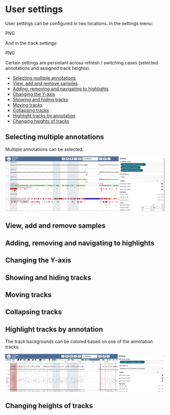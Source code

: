# User settings

User settings can be configured in two locations. In the settings menu:

PNG

And in the track settings:

PNG

Certain settings are persistant across refresh / switching cases (selected annotations and assigned track heights).

 * [Selecting multiple annotations](#selecting-multiple-annotations)
 * [View, add and remove samples](#view-add-and-remove-samples)
 * [Adding, removing and navigating to highlights](#adding-removing-and-navigating-to-highlights)
 * [Changing the Y-axis](#changing-the-y-axis)
 * [Showing and hiding tracks](#showing-and-hiding-tracks)
 * [Moving tracks](#moving-tracks)
 * [Collapsing tracks](#collapsing-tracks)
 * [Highlight tracks by annotation](#highlight-tracks-by-annotation)
 * [Changing heights of tracks](#changing-heights-of-tracks)

## Selecting multiple annotations

Multiple annotations can be selected.

![Multiple annotations](../img/multiple_annotations.PNG)

## View, add and remove samples

## Adding, removing and navigating to highlights

## Changing the Y-axis

## Showing and hiding tracks

## Moving tracks

## Collapsing tracks

## Highlight tracks by annotation

The track backgrounds can be colored based on one of the annotation tracks.

![Color by](../img/color_by.PNG)

## Changing heights of tracks